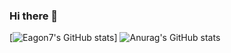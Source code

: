 ### Hi there 👋

<!--
**Eagon7/Eagon7** is a ✨ _special_ ✨ repository because its `README.md` (this file) appears on your GitHub profile.

Here are some ideas to get you started:

- 🔭 I’m currently working on ...
- 🌱 I’m currently learning ...
- 👯 I’m looking to collaborate on ...
- 🤔 I’m looking for help with ...
- 💬 Ask me about ...
- 📫 How to reach me: ...
- 😄 Pronouns: ...
- ⚡ Fun fact: ...


-->
[![Eagon7's GitHub stats](https://github-readme-stats.vercel.app/api?username=Eagon7&show_icons=true&theme=merko)]
![Anurag's GitHub stats](https://github-readme-stats.vercel.app/api?username=anuraghazra&show_icons=true&theme=radical)
